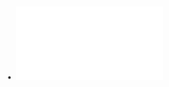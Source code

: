 - ![@Sinei | Preventing IUCD-related pelvic infection- the efficacy of prophylactic doxycycline at insertion ~Br J Obstet Gynaecol May 1990.pdf](../assets/@Sinei_|_Preventing_IUCD-related_pelvic_infection-_the_efficacy_of_prophylactic_doxycycline_at_insertion_~Br_J_Obstet_Gynaecol_May_1990_1715416848327_0.pdf)
